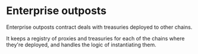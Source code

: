 # Enterprise outposts

Enterprise outposts contract deals with treasuries deployed to other chains.

It keeps a registry of proxies and treasuries for each of the chains where they're deployed, and handles the logic
of instantiating them.